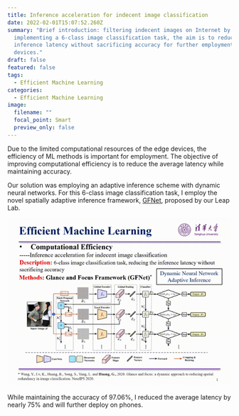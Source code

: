 ```yaml
---
title: Inference acceleration for indecent image classification
date: 2022-02-01T15:07:52.260Z
summary: "Brief introduction: filtering indecent images on Internet by
  implementing a 6-class image classification task, the aim is to reduce the
  inference latency without sacrificing accuracy for further employment on edge
  devices."
draft: false
featured: false
tags:
  - Efficient Machine Learning
categories:
  - Efficient Machine Learning
image:
  filename: ""
  focal_point: Smart
  preview_only: false
---
```

Due to the limited computational resources of the edge devices, the efficiency of ML methods is important for employment. The objective of improving computational efficiency is to reduce the average latency while maintaining accuracy. 

Our solution was employing an adaptive inference scheme with dynamic neural networks. For this 6-class image classification task, I employ the novel spatially adaptive inference framework, [GFNet](https://proceedings.neurips.cc/paper/2020/file/1963bd5135521d623f6c29e6b1174975-Paper.pdf), proposed by our Leap Lab. 

![](self-introduction_yukang-yang_-tsinghua-university.gif)

While maintaining the accuracy of 97.06%, I reduced the average latency by nearly 75% and will further deploy on phones.